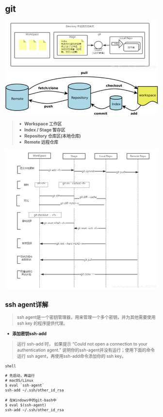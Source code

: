 # git
![alt git图解](git-3.png)
![alt git图解](git-1.png)
> + **Workspace 工作区**
> + **Index / Stage 暂存区**
> + **Repository 仓库区(本地仓库)**
> + **Remote 远程仓库**



![alt git图解2](git-2.png)

## ssh agent详解
> ssh agent是一个密钥管理器，用来管理一个多个密钥，并为其他需要使用 ssh key 的程序提供代理。

- **添加密钥ssh-add**
>运行 ssh-add 时， 如果提示 “Could not open a connection to your authentication agent.” 说明你的ssh-agent并没有运行；使用下面的命令运行 ssh agent，再使用ssh-add命令添加你的 ssh key。

` shell `

    # 先启动，再运行
    # macOS/Linux
    $ eval `ssh-agent`
    ssh-add ~/.ssh/other_id_rsa

    # 在Windows中的git-bash中
    $ eval $(ssh-agent)
    ssh-add ~/.ssh/other_id_rsa